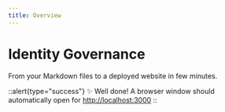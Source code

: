 ```yaml
---
title: Overview
---
```


# Identity Governance

From your Markdown files to a deployed website in few minutes.

::alert{type="success"}
✨ Well done! A browser window should automatically open for <http://localhost:3000>
::
